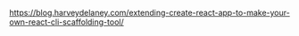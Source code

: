 https://blog.harveydelaney.com/extending-create-react-app-to-make-your-own-react-cli-scaffolding-tool/
